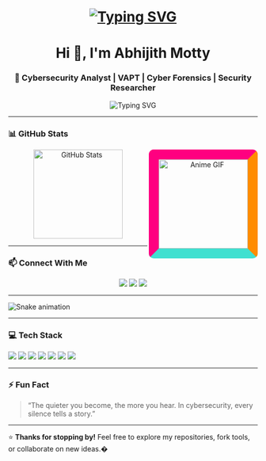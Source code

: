 <h1>
    <p align="center">
      <a href="https://git.io/typing-svg"><img src="https://readme-typing-svg.demolab.com?font=Exo&weight=700&size=35&duration=2500&pause=1000&color=F7F7F7&center=true&vCenter=true&random=false&width=500&height=60&lines=Hi+there+%F0%9F%91%8B%F0%9F%8F%BB;Welcome+to+my+Github+Page" alt="Typing SVG" />
      </a>
    </p>
</h1>


<h1 align="center">Hi 👋, I'm Abhijith Motty</h1>
<h3 align="center">🔐 Cybersecurity Analyst | VAPT | Cyber Forensics | Security Researcher</h3>

<p align="center">
  <img src="https://readme-typing-svg.herokuapp.com?font=Fira%20Code&size=22&pause=1000&center=true&width=500&lines=%20Cybersecurity%20Analyst;%20%20Bug%20Bounty%20Hunter" alt="Typing SVG" />

</p>


---


<h3>📊 GitHub Stats</h3>
<div align="center">
  <img 
    src="https://github-readme-stats.vercel.app/api?username=abhijithmotty&show_icons=true&theme=radical" 
    alt="GitHub Stats"
    height="180px"
  />
<img align="right"
    src="https://media1.giphy.com/media/v1.Y2lkPTc5MGI3NjExcjY4Z2x4eG0zMnQ1aHI0ams2MmVudm90cXlvdHQ5ZXdxczRsaTZ1ZSZlcD12MV9pbnRlcm5hbF9naWZfYnlfaWQmY3Q9Zw/lHTTeBRVbwqGs/giphy.gif" 
    alt="Anime GIF"
    height="180px"
    style="border: 20px solid; border-color: #ff0080 #ff8c00 #40e0d0 #ff0080; border-radius: 10px;"
  />
</div>

---


### 📫 Connect With Me
<p align="center">
  <a href="mailto:abhijithmotty@gmail.com"><img src="https://img.shields.io/badge/Gmail-D14836?style=flat-square&logo=gmail&logoColor=white"></a>
  <a href="https://linkedin.com/in/abhijith-motty" target="_blank"><img src="https://img.shields.io/badge/-LinkedIn-blue?style=flat-square&logo=linkedin"></a>
  <a href="https://discordapp.com/users/aethero_n"><img src="https://img.shields.io/badge/Discord-%237289DA.svg?style=flat-square&logo=discord&logoColor=white"></a>
</p>


---


<!--![Snake animation](https://github.com/abhijithmotty/snk/raw/output/github-contribution-grid-snake.svg)-->
![Snake animation](https://github.com/abhijithmotty/snk/raw/output/github-contribution-grid-snake-dark.svg)



---

### 💻 Tech Stack

<p align="left">
  <img src="https://img.shields.io/badge/Linux-100000?style=flat-square&logo=linux&logoColor=white"/>
  <img src="https://img.shields.io/badge/Burpsuite-FA6423?style=flat-square&logo=burpsuite&logoColor=white"/>
  <img src="https://img.shields.io/badge/Metasploit-000000?style=flat-square&logo=metasploit&logoColor=white"/>
  <img src="https://img.shields.io/badge/Wireshark-1679A7?style=flat-square&logo=wireshark&logoColor=white"/>
  <img src="https://img.shields.io/badge/Nmap-2C3539?style=flat-square&logo=nmap&logoColor=white"/>
  <img src="https://img.shields.io/badge/Splunk-000000?style=flat-square&logo=splunk&logoColor=white"/>
  <img src="https://img.shields.io/badge/ElasticSearch-005571?style=flat-square&logo=elasticsearch&logoColor=white"/>
</p>

---

### ⚡ Fun Fact  
> “The quieter you become, the more you hear. In cybersecurity, every silence tells a story.”

---
⭐ **Thanks for stopping by!** Feel free to explore my repositories, fork tools, or collaborate on new ideas.�
